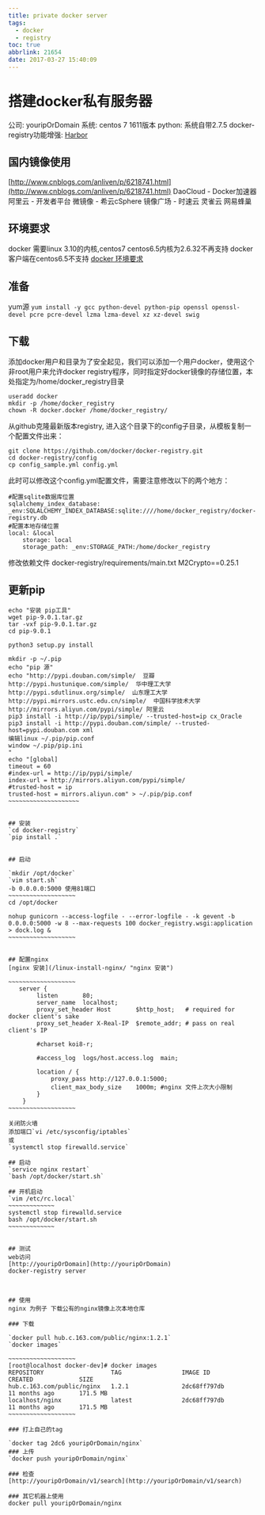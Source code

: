 ```yaml
---
title: private docker server
tags:
  - docker
  - registry
toc: true
abbrlink: 21654
date: 2017-03-27 15:40:09
---
```


# 搭建docker私有服务器
公司: youripOrDomain
系统: centos 7 1611版本
python: 系统自带2.7.5
docker-registry功能增强: [Harbor](http://1.chaoxu.sinaapp.com/archives/3969)

## 国内镜像使用
[http://www.cnblogs.com/anliven/p/6218741.html](http://www.cnblogs.com/anliven/p/6218741.html)
DaoCloud - Docker加速器
阿里云 - 开发者平台
微镜像 - 希云cSphere
镜像广场 - 时速云
灵雀云
网易蜂巢

## 环境要求
docker 需要linux 3.10的内核,centos7
centos6.5内核为2.6.32不再支持
docker客户端在centos6.5不支持
[docker 环境要求](https://docs.docker.com/engine/installation/linux/centos/#prerequisites "docker 环境要求")


## 准备
yum源
`yum install -y gcc python-devel python-pip openssl openssl-devel pcre pcre-devel lzma lzma-devel xz xz-devel swig`

## 下载
添加docker用户和目录为了安全起见，我们可以添加一个用户docker，使用这个非root用户来允许docker registry程序，同时指定好docker镜像的存储位置，本处指定为/home/docker_registry目录
~~~~~~~~~~~~~~~~~~~~~~~
useradd docker
mkdir -p /home/docker_registry
chown -R docker.docker /home/docker_registry/
~~~~~~~~~~~~~~~~~~~~~~~

从github克隆最新版本registry, 进入这个目录下的config子目录，从模板复制一个配置文件出来：
~~~~~~~~~~~~~~~~~~~~~~~
git clone https://github.com/docker/docker-registry.git
cd docker-registry/config
cp config_sample.yml config.yml
~~~~~~~~~~~~~~~~~~~~~~~
此时可以修改这个config.yml配置文件，需要注意修改以下的两个地方：
~~~~~~~~~~~~~~~~~~~~~~
#配置sqlite数据库位置
sqlalchemy_index_database: _env:SQLALCHEMY_INDEX_DATABASE:sqlite:////home/docker_registry/docker-registry.db
#配置本地存储位置
local: &local
    storage: local
    storage_path: _env:STORAGE_PATH:/home/docker_registry
~~~~~~~~~~~~~~~~~~~~~~
修改依赖文件
docker-registry/requirements/main.txt
M2Crypto==0.25.1


## 更新pip
~~~~~~~~~~~~~~~~~~~~~
echo "安装 pip工具"
wget pip-9.0.1.tar.gz
tar -vxf pip-9.0.1.tar.gz
cd pip-9.0.1

python3 setup.py install

mkdir -p ~/.pip
echo "pip 源"
echo "http://pypi.douban.com/simple/  豆瓣
http://pypi.hustunique.com/simple/  华中理工大学
http://pypi.sdutlinux.org/simple/  山东理工大学
http://pypi.mirrors.ustc.edu.cn/simple/  中国科学技术大学
http://mirrors.aliyun.com/pypi/simple/ 阿里云
pip3 install -i http://ip/pypi/simple/ --trusted-host=ip cx_Oracle
pip3 install -i http://pypi.douban.com/simple/ --trusted-host=pypi.douban.com xml
编辑linux ~/.pip/pip.conf
window ~/.pip/pip.ini
"
echo "[global]
timeout = 60
#index-url = http://ip/pypi/simple/
index-url = http://mirrors.aliyun.com/pypi/simple/
#trusted-host = ip
trusted-host = mirrors.aliyun.com" > ~/.pip/pip.conf
~~~~~~~~~~~~~~~~~~~~


## 安装
`cd docker-registry`
`pip install .`


## 启动

`mkdir /opt/docker`
`vim start.sh`
-b 0.0.0.0:5000 使用81端口
~~~~~~~~~~~~~~~~~~~
cd /opt/docker

nohup gunicorn --access-logfile - --error-logfile - -k gevent -b 0.0.0.0:5000 -w 8 --max-requests 100 docker_registry.wsgi:application > dock.log &
~~~~~~~~~~~~~~~~~~~


## 配置nginx
[nginx 安装](/linux-install-nginx/ "nginx 安装")

~~~~~~~~~~~~~~~~~~~
   server {
        listen       80;
        server_name  localhost;
        proxy_set_header Host       $http_host;   # required for docker client's sake
        proxy_set_header X-Real-IP  $remote_addr; # pass on real client's IP

        #charset koi8-r;

        #access_log  logs/host.access.log  main;

        location / {
            proxy_pass http://127.0.0.1:5000;
            client_max_body_size    1000m; #nginx 文件上次大小限制
        }
    }
~~~~~~~~~~~~~~~~~~~

关闭防火墙
添加端口`vi /etc/sysconfig/iptables`
或
`systemctl stop firewalld.service`

## 启动
`service nginx restart`
`bash /opt/docker/start.sh`

## 开机启动
`vim /etc/rc.local`
~~~~~~~~~~~~~
systemctl stop firewalld.service
bash /opt/docker/start.sh
~~~~~~~~~~~~~


## 测试
web访问
[http://youripOrDomain](http://youripOrDomain)
docker-registry server



## 使用 
nginx 为例子 下载公有的nginx镜像上次本地仓库

### 下载

`docker pull hub.c.163.com/public/nginx:1.2.1`
`docker images`

~~~~~~~~~~~~~~~~~~~
[root@localhost docker-dev]# docker images
REPOSITORY                   TAG                 IMAGE ID            CREATED             SIZE
hub.c.163.com/public/nginx   1.2.1               2dc68ff797db        11 months ago       171.5 MB
localhost/nginx              latest              2dc68ff797db        11 months ago       171.5 MB
~~~~~~~~~~~~~~~~~~~

### 打上自己的tag

`docker tag 2dc6 youripOrDomain/nginx`
### 上传
`docker push youripOrDomain/nginx`

### 检查
[http://youripOrDomain/v1/search](http://youripOrDomain/v1/search)

### 其它机器上使用
docker pull youripOrDomain/nginx